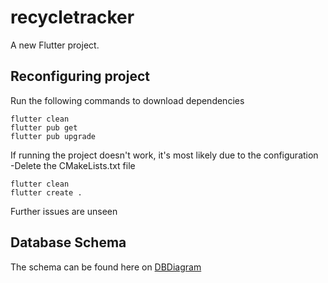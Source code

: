 # recycletracker

A new Flutter project.

## Reconfiguring project

Run the following commands to download dependencies
```
flutter clean
flutter pub get
flutter pub upgrade
```

If running the project doesn't work, it's most likely due to the configuration <br/>
-Delete the CMakeLists.txt file
```
flutter clean
flutter create .
```

Further issues are unseen

## Database Schema
The schema can be found here on [DBDiagram](https://dbdiagram.io/d/RecycleTracker-Dev-Interim-686c103bf413ba3508b0c81f)
